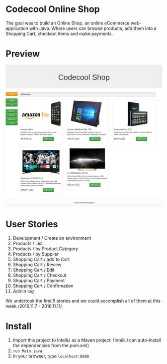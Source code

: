 # Codecool Online Shop

The goal was to build an Online Shop, an online eCommerce web-application with Java.
Where users can browse products, add them into a Shopping Cart, checkout items and make payments.

# Preview 

!["preview"](src/main/resources/public/img/preview.png)

# User Stories

1. Development / Create an environment
2. Products / List
3. Products / by Product Category
4. Products / by Supplier
5. Shopping Cart / add to Cart
6. Shopping Cart / Review
7. Shopping Cart / Edit
8. Shopping Cart / Checkout
9. Shopping Cart / Payment
10. Shopping Cart / Confirmation
11. Admin log

We undertook the first 5 stories and we could accomplish all of them at this week /2016.11.7 - 2016.11.11/.


# Install

1. Import this project to IntelliJ as a Maven project. (IntelliJ can auto-install the dependencies from the pom.xml)
2. `run Main.java`
3. In your browser, type `localhost:8888`




